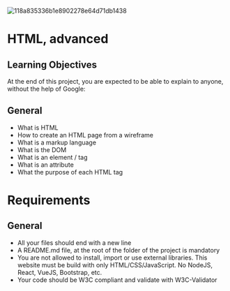 ![118a835336b1e8902278e64d71db1438](https://github.com/WoodsonTD/holbertonschool-web-development/assets/108370739/051b4dd8-f3c8-465e-a3c2-8a0fc97c27f0)

# HTML, advanced

## Learning Objectives
At the end of this project, you are expected to be able to explain to anyone, without the help of Google:

## General
* What is HTML
* How to create an HTML page from a wireframe
* What is a markup language
* What is the DOM
* What is an element / tag
* What is an attribute
* What the purpose of each HTML tag

# Requirements
## General
* All your files should end with a new line
* A README.md file, at the root of the folder of the project is mandatory
* You are not allowed to install, import or use external libraries. This website must be build with only HTML/CSS/JavaScript. No NodeJS, React, VueJS, Bootstrap, etc.
* Your code should be W3C compliant and validate with W3C-Validator
